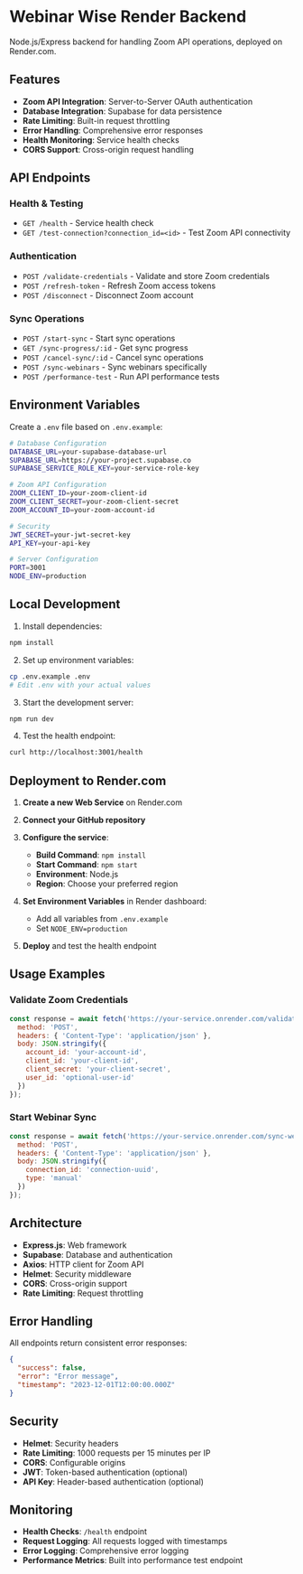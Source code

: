 
# Webinar Wise Render Backend

Node.js/Express backend for handling Zoom API operations, deployed on Render.com.

## Features

- **Zoom API Integration**: Server-to-Server OAuth authentication
- **Database Integration**: Supabase for data persistence
- **Rate Limiting**: Built-in request throttling
- **Error Handling**: Comprehensive error responses
- **Health Monitoring**: Service health checks
- **CORS Support**: Cross-origin request handling

## API Endpoints

### Health & Testing
- `GET /health` - Service health check
- `GET /test-connection?connection_id=<id>` - Test Zoom API connectivity

### Authentication
- `POST /validate-credentials` - Validate and store Zoom credentials
- `POST /refresh-token` - Refresh Zoom access tokens
- `POST /disconnect` - Disconnect Zoom account

### Sync Operations
- `POST /start-sync` - Start sync operations
- `GET /sync-progress/:id` - Get sync progress
- `POST /cancel-sync/:id` - Cancel sync operations
- `POST /sync-webinars` - Sync webinars specifically
- `POST /performance-test` - Run API performance tests

## Environment Variables

Create a `.env` file based on `.env.example`:

```bash
# Database Configuration
DATABASE_URL=your-supabase-database-url
SUPABASE_URL=https://your-project.supabase.co
SUPABASE_SERVICE_ROLE_KEY=your-service-role-key

# Zoom API Configuration
ZOOM_CLIENT_ID=your-zoom-client-id
ZOOM_CLIENT_SECRET=your-zoom-client-secret
ZOOM_ACCOUNT_ID=your-zoom-account-id

# Security
JWT_SECRET=your-jwt-secret-key
API_KEY=your-api-key

# Server Configuration
PORT=3001
NODE_ENV=production
```

## Local Development

1. Install dependencies:
```bash
npm install
```

2. Set up environment variables:
```bash
cp .env.example .env
# Edit .env with your actual values
```

3. Start the development server:
```bash
npm run dev
```

4. Test the health endpoint:
```bash
curl http://localhost:3001/health
```

## Deployment to Render.com

1. **Create a new Web Service** on Render.com
2. **Connect your GitHub repository**
3. **Configure the service**:
   - **Build Command**: `npm install`
   - **Start Command**: `npm start`
   - **Environment**: Node.js
   - **Region**: Choose your preferred region

4. **Set Environment Variables** in Render dashboard:
   - Add all variables from `.env.example`
   - Set `NODE_ENV=production`

5. **Deploy** and test the health endpoint

## Usage Examples

### Validate Zoom Credentials
```javascript
const response = await fetch('https://your-service.onrender.com/validate-credentials', {
  method: 'POST',
  headers: { 'Content-Type': 'application/json' },
  body: JSON.stringify({
    account_id: 'your-account-id',
    client_id: 'your-client-id',
    client_secret: 'your-client-secret',
    user_id: 'optional-user-id'
  })
});
```

### Start Webinar Sync
```javascript
const response = await fetch('https://your-service.onrender.com/sync-webinars', {
  method: 'POST',
  headers: { 'Content-Type': 'application/json' },
  body: JSON.stringify({
    connection_id: 'connection-uuid',
    type: 'manual'
  })
});
```

## Architecture

- **Express.js**: Web framework
- **Supabase**: Database and authentication
- **Axios**: HTTP client for Zoom API
- **Helmet**: Security middleware
- **CORS**: Cross-origin support
- **Rate Limiting**: Request throttling

## Error Handling

All endpoints return consistent error responses:

```json
{
  "success": false,
  "error": "Error message",
  "timestamp": "2023-12-01T12:00:00.000Z"
}
```

## Security

- **Helmet**: Security headers
- **Rate Limiting**: 1000 requests per 15 minutes per IP
- **CORS**: Configurable origins
- **JWT**: Token-based authentication (optional)
- **API Key**: Header-based authentication (optional)

## Monitoring

- **Health Checks**: `/health` endpoint
- **Request Logging**: All requests logged with timestamps
- **Error Logging**: Comprehensive error logging
- **Performance Metrics**: Built into performance test endpoint

